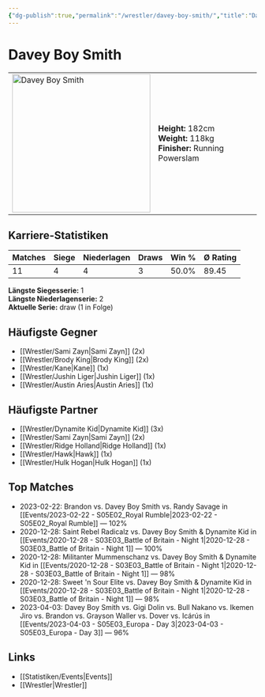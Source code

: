 ```yaml
---
{"dg-publish":true,"permalink":"/wrestler/davey-boy-smith/","title":"Davey Boy Smith","tags":["wrestler"],"noteIcon":""}
---
```



# Davey Boy Smith

<table>
        <tr>
        <td><img src="https://github.com/CptSpaulding1980/choke-slam-wrestling/releases/download/images/Davey_Boy_Smith.png" width="280" alt="Davey Boy Smith"></td>
        <td>
        <b>Height:</b> 182cm<br>
        <b>Weight:</b> 118kg<br>
        <b>Finisher:</b> Running Powerslam<br>
        </td>
        </tr>
        </table>
        
## Karriere-Statistiken

| Matches | Siege | Niederlagen | Draws | Win % | Ø Rating |
|---------|-------|-------------|-------|-------|-----------|
| 11 | 4 | 4 | 3 | 50.0% | 89.45 |

**Längste Siegesserie:** 1<br>**Längste Niederlagenserie:** 2<br>**Aktuelle Serie:** draw (1 in Folge)


## Häufigste Gegner
- [[Wrestler/Sami Zayn\|Sami Zayn]] (2x)
- [[Wrestler/Brody King\|Brody King]] (2x)
- [[Wrestler/Kane\|Kane]] (1x)
- [[Wrestler/Jushin Liger\|Jushin Liger]] (1x)
- [[Wrestler/Austin Aries\|Austin Aries]] (1x)

## Häufigste Partner
- [[Wrestler/Dynamite Kid\|Dynamite Kid]] (3x)
- [[Wrestler/Sami Zayn\|Sami Zayn]] (2x)
- [[Wrestler/Ridge Holland\|Ridge Holland]] (1x)
- [[Wrestler/Hawk\|Hawk]] (1x)
- [[Wrestler/Hulk Hogan\|Hulk Hogan]] (1x)

## Top Matches
- 2023-02-22: Brandon vs. Davey Boy Smith vs. Randy Savage in [[Events/2023-02-22 - S05E02_Royal Rumble\|2023-02-22 - S05E02_Royal Rumble]] — 102%
- 2020-12-28: Saint Rebel Radicalz vs. Davey Boy Smith & Dynamite Kid in [[Events/2020-12-28 - S03E03_Battle of Britain - Night 1\|2020-12-28 - S03E03_Battle of Britain - Night 1]] — 100%
- 2020-12-28: Militanter Mummenschanz vs. Davey Boy Smith & Dynamite Kid in [[Events/2020-12-28 - S03E03_Battle of Britain - Night 1\|2020-12-28 - S03E03_Battle of Britain - Night 1]] — 98%
- 2020-12-28: Sweet 'n Sour Elite vs. Davey Boy Smith & Dynamite Kid in [[Events/2020-12-28 - S03E03_Battle of Britain - Night 1\|2020-12-28 - S03E03_Battle of Britain - Night 1]] — 98%
- 2023-04-03: Davey Boy Smith vs. Gigi Dolin vs. Bull Nakano vs. Ikemen Jiro vs. Brandon vs. Grayson Waller vs. Dover  vs. Icárús  in [[Events/2023-04-03 - S05E03_Europa - Day 3\|2023-04-03 - S05E03_Europa - Day 3]] — 96%

## Links
- [[Statistiken/Events\|Events]]
- [[Wrestler\|Wrestler]]
